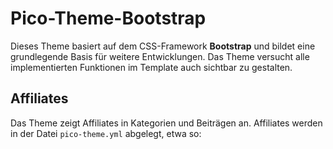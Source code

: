 # Pico-Theme-Bootstrap

Dieses Theme basiert auf dem CSS-Framework **Bootstrap** und bildet eine grundlegende Basis für weitere Entwicklungen. Das Theme versucht alle implementierten Funktionen im Template auch sichtbar zu gestalten.

## Affiliates

Das Theme zeigt Affiliates in Kategorien und Beiträgen an. Affiliates werden in der Datei `pico-theme.yml` abgelegt, etwa so: